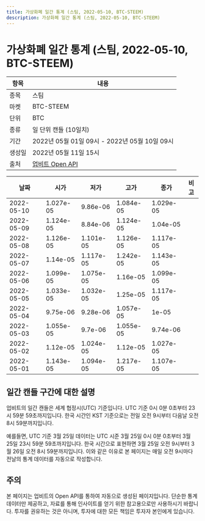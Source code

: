 ```yaml
---
title: 가상화폐 일간 통계 (스팀, 2022-05-10, BTC-STEEM)
description: 가상화폐 일간 통계 (스팀, 2022-05-10, BTC-STEEM)
---
```



가상화폐 일간 통계 (스팀, 2022-05-10, BTC-STEEM)
===

|항목|내용|
|--|--|
|종목|스팀|
|마켓|BTC-STEEM|
|단위|BTC|
|종류|일 단위 캔들 (10일치)|
|기간|2022년 05월 01일 09시 - 2022년 05월 10일 09시|
|생성일|2022년 05월 11일 15시|
|출처|[업비트 Open API](https://docs.upbit.com)|


|날짜|시가|저가|고가|종가|비고|
|--|--|--|--|--|--|
|2022-05-10|1.027e-05|9.86e-06|1.084e-05|1.029e-05|    |
|2022-05-09|1.124e-05|8.84e-06|1.124e-05|1.04e-05|    |
|2022-05-08|1.126e-05|1.101e-05|1.126e-05|1.117e-05|    |
|2022-05-07|1.14e-05|1.117e-05|1.242e-05|1.143e-05|    |
|2022-05-06|1.099e-05|1.075e-05|1.16e-05|1.099e-05|    |
|2022-05-05|1.033e-05|1.032e-05|1.25e-05|1.117e-05|    |
|2022-05-04|9.75e-06|9.28e-06|1.057e-05|1e-05|    |
|2022-05-03|1.055e-05|9.7e-06|1.055e-05|9.74e-06|    |
|2022-05-02|1.12e-05|1.024e-05|1.12e-05|1.027e-05|    |
|2022-05-01|1.143e-05|1.094e-05|1.217e-05|1.107e-05|    |


일간 캔들 구간에 대한 설명
---


업비트의 일간 캔들은 세계 협정시(UTC) 기준입니다. 
UTC 기준 0시 0분 0초부터 23시 59분 59초까지입니다. 
한국 시간인 KST 기준으로는 전일 오전 9시부터 다음날 오전 8시 59분까지입니다. 


예를들면, UTC 기준 3월 25일 데이터는 UTC 시준 3월 25일 0시 0분 0초부터 3월 25일 23시 59분 59초까지입니다. 
한국 시간으로 표현하면 3월 25일 오전 9시부터 3월 26일 오전 8시 59분까지입니다. 
이와 같은 이유로 본 페이지는 매일 오전 9시마다 전날의 통계 데이터를 자동으로 작성합니다. 


주의
---


본 페이지는 업비트의 Open API를 통하여 자동으로 생성된 페이지입니다. 
단순한 통계 데이터만 제공하고, 자료를 통해 인사이트를 얻기 위한 참고용으로만 사용하시기 바랍니다. 
투자를 권유하는 것은 아니며, 투자에 대한 모든 책임은 투자자 본인에게 있습니다. 
